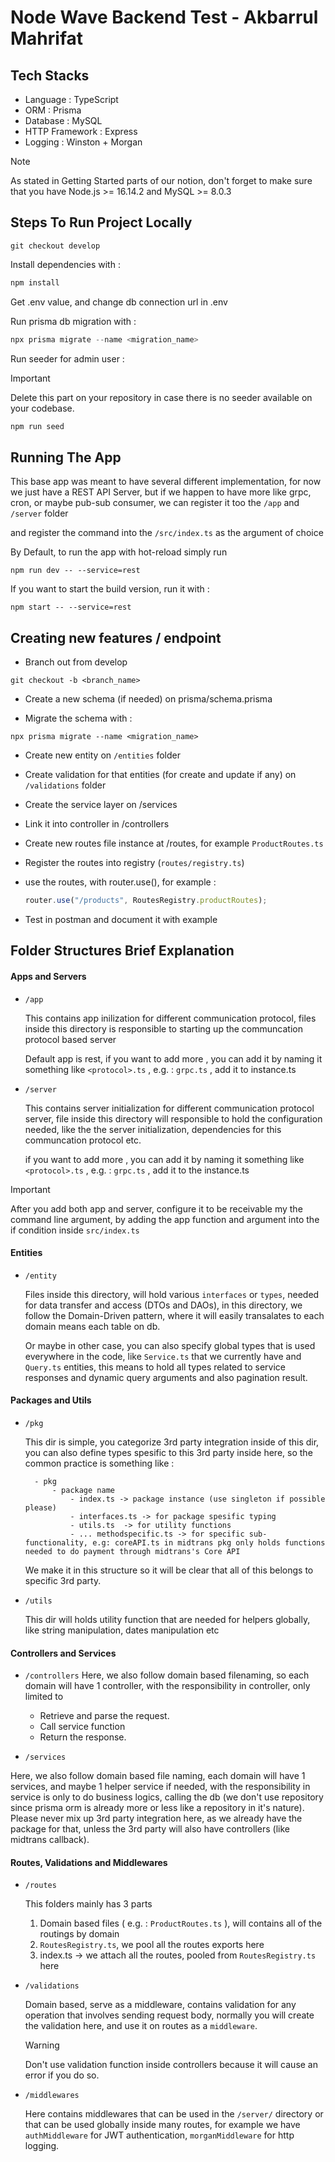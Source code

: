 # Node Wave Backend Test - Akbarrul Mahrifat


## Tech Stacks 

- Language : TypeScript 
- ORM : Prisma 
- Database : MySQL
- HTTP Framework : Express 
- Logging : Winston + Morgan

> [!NOTE]  
>  As stated in Getting Started parts of our notion, don't forget to make sure that you have Node.js >= 16.14.2 and MySQL >= 8.0.3


## Steps To Run Project Locally

```
git checkout develop
```
Install dependencies with :

```powershell
npm install
```

Get .env value, and change db connection url in .env

Run prisma db migration with :

```powershell
npx prisma migrate --name <migration_name>
```
Run seeder for admin user :

  > [!IMPORTANT]  
  > Delete this part on your repository in case there is no seeder available on your codebase.

```powershell
npm run seed
```

## Running The App 

This base app was meant to have several different implementation, for now we just have a REST API Server, but if we happen to 
have more like grpc, cron, or maybe pub-sub consumer, we can register it too the 
`/app` and `/server` folder 

and register the command into the `/src/index.ts` as the argument of choice 

By Default, to run the app with hot-reload simply run 
```
npm run dev -- --service=rest
```

If you want to start the build version, run it with : 
```
npm start -- --service=rest
```

## Creating new features / endpoint

- Branch out from develop
```
git checkout -b <branch_name>
```
- Create a new schema (if needed) on prisma/schema.prisma

- Migrate the schema with :
```
npx prisma migrate --name <migration_name>
```

- Create new entity on `/entities` folder

- Create validation for that entities (for create and update if any) on `/validations` folder

- Create the service layer on /services

- Link it into controller in /controllers

- Create new routes file instance at /routes, for example `ProductRoutes.ts`

- Register the routes into registry (`routes/registry.ts`)

- use the routes, with router.use(), for example :

  ```js
  router.use("/products", RoutesRegistry.productRoutes);
  ```

- Test in postman and document it with example


## Folder Structures Brief Explanation 

#### Apps and Servers 

- `/app` 

  This contains app inilization for different communication protocol, files inside this directory is responsible to starting up the communcation protocol based server

  Default app is rest, if you want to add more , you can add it by naming it something like `<protocol>.ts` , e.g. : `grpc.ts` , add it to instance.ts 

- `/server` 
  
  This contains server initialization for different communication 
  protocol server, file inside this directory will responsible to hold the configuration needed, like the the server initialization, dependencies for this communcation protocol etc. 

  if you want to add more , you can add it by naming it something like `<protocol>.ts` , e.g. : `grpc.ts` , add it to the instance.ts 

> [!IMPORTANT]  
> After you add both app and server, configure it to be receivable my the command line argument, by adding the app function and argument into the if condition inside `src/index.ts`

#### Entities 

- `/entity` 

  Files inside this directory, will hold various `interfaces` or `types`, needed for data transfer and access (DTOs and DAOs), in this directory, we follow the Domain-Driven pattern, where it will easily transalates to each domain means each table on db. 

  Or maybe in other case, you can also specify global types that is used everywhere in the code, like `Service.ts` that we currently have and `Query.ts` entities, this means to hold all types related to service responses and dynamic query arguments and also pagination result.


#### Packages and Utils

- `/pkg` 

  This dir is simple, you categorize 3rd party integration inside of this dir, you can also define types spesific to this 3rd party inside here, so the common practice is something like : 
  ```
    - pkg 
        - package name 
            - index.ts -> package instance (use singleton if possible please)
            - interfaces.ts -> for package spesific typing 
            - utils.ts  -> for utility functions
            - ... methodspecific.ts -> for specific sub-functionality, e.g: coreAPI.ts in midtrans pkg only holds functions needed to do payment through midtrans's Core API
  ```

  We make it in this structure so it will be clear that all of this belongs to specific 3rd party.

- `/utils` 

  This dir will holds utility function that are needed for helpers globally, like string manipulation, dates manipulation etc 

 
#### Controllers and Services 

 - `/controllers` 
  Here, we also follow domain based filenaming, so each domain will have 1 controller, with the responsibility in controller, only limited to 
    - Retrieve and parse the request.
    - Call service function 
    - Return the response.


 - `/services`

  Here, we also follow domain based file naming, each domain will have 1 services, and maybe 1 helper service if needed, with the responsibility in service is only to do business logics, calling the db (we don't use repository since prisma orm is already more or less like a repository in it's nature). Please never mix up 3rd party integration here, as we already have the package for that, unless the 3rd party will also have controllers (like midtrans callback).


#### Routes, Validations and Middlewares

- `/routes` 

  This folders mainly has 3 parts 
  1. Domain based files ( e.g. : `ProductRoutes.ts` ), will contains all of the routings by domain 
  2. `RoutesRegistry.ts`, we pool all the routes exports here 
  3. index.ts -> we attach all the routes, pooled from `RoutesRegistry.ts` here

- `/validations` 

  Domain based, serve as a middleware, contains validation for any operation that involves sending request body, normally you will create the validation here,
  and use it on routes as a `middleware`.
 
  > [!WARNING]  
  > Don't use validation function inside controllers because it will cause an error if you do so.


- `/middlewares` 

  Here contains middlewares that can be used in the `/server/` directory or that can be used globally inside many routes, for example we have 
  `authMiddleware` for JWT authentication, `morganMiddleware` for http logging.